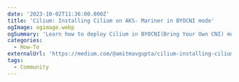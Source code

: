 ```yaml
---
date: '2023-10-02T11:36:00.000Z'
title: 'Cilium: Installing Cilium on AKS- Mariner in BYOCNI mode'
ogImage: ogimage.webp
ogSummary: 'Learn how to deploy Cilium in BYOCNI(Bring Your Own CNI) mode as the CNI on an AKS cluster, using Azure-Mariner as the host OS'
categories:
  - How-To
externalUrl: 'https://medium.com/@amitmavgupta/cilium-installing-cilium-on-aks-mariner-in-byocni-mode-f94cc1dcd94f'
tags:
  - Community
---
```

